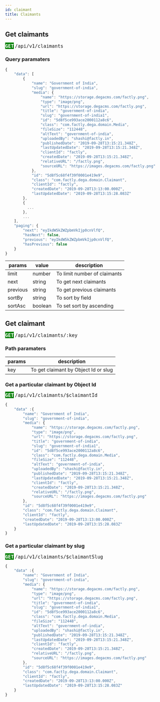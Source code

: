 ```yaml
---
id: claimant
title: Claimants
---
```

## Get claimants

**<span style="background-color:green; color : white; font-size : 18px">`GET`</span>**  <span style="font-size : 18px">`/api/v1/claimants`</span>

### Query paramaters

```js
{
    "data": [
        {
            "name": "Government of India",
            "slug": "government-of-india",
            "media": {
                "name": "https://storage.degacms.com/factly.png",
                "type": "image/png",
                "url": "https://storage.degacms.com/factly.png",
                "title": "government-of-india",
                "slug": "government-of-india1",
                "id": "5d8f5ce993ace2000112a8c6",
                "class": "com.factly.dega.domain.Media",
                "fileSize": "112448",
                "altText": "government-of-india",
                "uploadedBy": "shashi@factly.in",
                "publishedDate": "2019-09-28T13:15:21.348Z",
                "lastUpdatedDate": "2019-09-28T13:15:21.348Z",
                "clientId": "factly",
                "createdDate": "2019-09-28T13:15:21.348Z",
                "relativeURL": "/factly.png",
                "sourceURL": "https://images.degacms.com/factly.png"
            },
            "id": "5d8f5c68f4f39f0001e419e9",
            "class": "com.factly.dega.domain.Claimant",
            "clientId": "factly",
            "createdDate": "2019-09-28T13:13:00.000Z",
            "lastUpdatedDate": "2019-09-28T13:15:28.083Z"
        },
        {
          ...  
        },
        ...
    ],
    "paging": {
        "next": "eyIkdW5kZWZpbmVkIjp0cnVlfQ",
        "hasNext": false,
        "previous": "eyIkdW5kZWZpbmVkIjp0cnVlfQ",
        "hasPrevious": false
    }
}
```

**params**|**value**|**description**
-----|-----|-----
limit | number | To limit number of claimants
next | string |To get next claimants
previous | string |To get previous claimants
sortBy | string | To sort by field
sortAsc | boolean | To set sort by ascending

## Get claimant

**<span style="background-color:green; color : white; font-size : 18px">`GET`</span>**  <span style="font-size : 18px">`/api/v1/claimants/:key`</span>

### Path paramaters

**params**|**description**
-----|-----
key |  To get claimant by Object Id or slug

### Get a particular claimant by Object Id
**<span style="background-color:green; color : white; font-size : 18px">`GET`</span>**  <span style="font-size : 18px">`/api/v1/claimants/$claimantId`</span>

```js
{
    "data" :{
        "name": "Government of India",
        "slug": "government-of-india",
        "media": {
            "name": "https://storage.degacms.com/factly.png",
            "type": "image/png",
            "url": "https://storage.degacms.com/factly.png",
            "title": "government-of-india",
            "slug": "government-of-india1",
            "id": "5d8f5ce993ace2000112a8c6",
            "class": "com.factly.dega.domain.Media",
            "fileSize": "112448",
            "altText": "government-of-india",
            "uploadedBy": "shashi@factly.in",
            "publishedDate": "2019-09-28T13:15:21.348Z",
            "lastUpdatedDate": "2019-09-28T13:15:21.348Z",
            "clientId": "factly",
            "createdDate": "2019-09-28T13:15:21.348Z",
            "relativeURL": "/factly.png",
            "sourceURL": "https://images.degacms.com/factly.png"
        },
        "id": "5d8f5c68f4f39f0001e419e9",
        "class": "com.factly.dega.domain.Claimant",
        "clientId": "factly",
        "createdDate": "2019-09-28T13:13:00.000Z",
        "lastUpdatedDate": "2019-09-28T13:15:28.083Z"
    }
}
```

### Get a particular claimant by slug
**<span style="background-color:green; color : white; font-size : 18px">`GET`</span>**  <span style="font-size : 18px">`/api/v1/claimants/$claimantSlug` </span>

```js
{
    "data" :{
        "name": "Government of India",
        "slug": "government-of-india",
        "media": {
            "name": "https://storage.degacms.com/factly.png",
            "type": "image/png",
            "url": "https://storage.degacms.com/factly.png",
            "title": "government-of-india",
            "slug": "government-of-india1",
            "id": "5d8f5ce993ace2000112a8c6",
            "class": "com.factly.dega.domain.Media",
            "fileSize": "112448",
            "altText": "government-of-india",
            "uploadedBy": "shashi@factly.in",
            "publishedDate": "2019-09-28T13:15:21.348Z",
            "lastUpdatedDate": "2019-09-28T13:15:21.348Z",
            "clientId": "factly",
            "createdDate": "2019-09-28T13:15:21.348Z",
            "relativeURL": "/factly.png",
            "sourceURL": "https://images.degacms.com/factly.png"
        },
        "id": "5d8f5c68f4f39f0001e419e9",
        "class": "com.factly.dega.domain.Claimant",
        "clientId": "factly",
        "createdDate": "2019-09-28T13:13:00.000Z",
        "lastUpdatedDate": "2019-09-28T13:15:28.083Z"
    }
}
```
